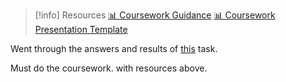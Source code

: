 > [!info] Resources
> [📊 Coursework Guidance](CourseworkGuide.pdf)
> [📊 Coursework Presentation Template](CourseworkPresentationTemplate.pdf)

Went through the answers and results of [this](Exercise1MHPandReactionTime.pdf) task.

Must do the coursework. with resources above. 